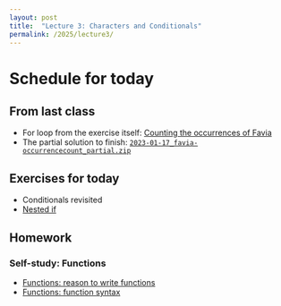 ```yaml
---
layout: post
title:  "Lecture 3: Characters and Conditionals"
permalink: /2025/lecture3/
---
```


# Schedule for today

## From last class
- For loop from the exercise itself: [Counting the occurrences of Favia](https://adamtkocsis.com/rkheion/Exercises/2023-01-17_favia-occurrencecount.html)
- The partial solution to finish: [`2023-01-17_favia-occurrencecount_partial.zip`]({{site.url}}{{site.baseurl}}/data/2025/2023-01-17_favia-occurrencecount_partial.zip)

## Exercises for today
- Conditionals revisited
- [Nested if](https://adamtkocsis.com/rkheion/Exercises/2023-10-23-nested_if.html)

## Homework 

### Self-study: Functions

- [Functions: reason to write functions](https://adamkocsis.github.io/rkheion/2_Advanced_Beginner/05_simple_functions/reason.html)
- [Functions: function syntax](https://adamkocsis.github.io/rkheion/2_Advanced_Beginner/05_simple_functions/basic_function_syntax.html)

